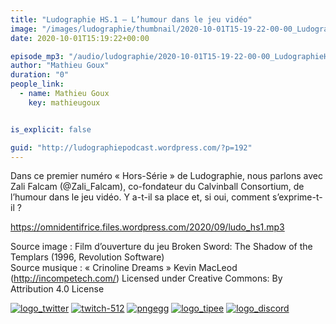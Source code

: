 ```yaml
---
title: "Ludographie HS.1 – L’humour dans le jeu vidéo"
image: "/images/ludographie/thumbnail/2020-10-01T15-19-22-00-00_LudographieHS1Lhumourdanslejeuvido.jpg"
date: 2020-10-01T15:19:22+00:00

episode_mp3: "/audio/ludographie/2020-10-01T15-19-22-00-00_LudographieHS1Lhumourdanslejeuvido.mp3"
author: "Mathieu Goux"
duration: "0"
people_link: 
  - name: Mathieu Goux
    key: mathieugoux


is_explicit: false

guid: "http://ludographiepodcast.wordpress.com/?p=192"
---
```


<PodcastHeader/>

<!-- ECRIRE LA DESCRIPTION DE L'EPISODE SOUS CETTE LIGNE -->
<p>Dans ce premier numéro «&nbsp;Hors-Série&nbsp;» de Ludographie, nous parlons avec Zali Falcam (@Zali_Falcam), co-fondateur du Calvinball Consortium, de l’humour dans le jeu vidéo. Y a-t-il sa place et, si oui, comment s’exprime-t-il ?</p>
<p></p>
<p><a href="https://omnidentifrice.files.wordpress.com/2020/09/ludo_hs1.mp3" rel="nofollow">https://omnidentifrice.files.wordpress.com/2020/09/ludo_hs1.mp3</a></p>
 
<p>Source image : Film d’ouverture du jeu&nbsp;Broken Sword: The Shadow of the Templars (1996, Revolution Software)<br>
Source musique : «&nbsp;Crinoline Dreams&nbsp;» Kevin MacLeod (<a title="http://incompetech.com/" href="http://incompetech.com/" rel="nofollow">http://incompetech.com/</a>) Licensed under Creative Commons: By Attribution 4.0 License</p>


<tr>
<td><a href="https://twitter.com/Gouximan" rel="nofollow"><img src="/resources/ludographie/2020-10-01T15-19-22-00-00_LudographieHS1Lhumourdanslejeuvido/logo_twitter-1.png" alt="logo_twitter"></a></td>
<td><a href="https://www.twitch.tv/mathieugoux" rel="nofollow"><img src="/resources/ludographie/2020-10-01T15-19-22-00-00_LudographieHS1Lhumourdanslejeuvido/twitch-512-1.png" alt="twitch-512"></a></td>
<td><a href="https://www.youtube.com/user/MattTheFatalifieur/videos" rel="nofollow"><img src="/resources/ludographie/2020-10-01T15-19-22-00-00_LudographieHS1Lhumourdanslejeuvido/pngegg.png" alt="pngegg"></a></td>
<td><a href="http://fr.tipeee.com/calvinball" rel="nofollow"><img src="/resources/ludographie/2020-10-01T15-19-22-00-00_LudographieHS1Lhumourdanslejeuvido/logo_tipee-1.png" alt="logo_tipee"></a></td>
<td><a href="https://discord.com/invite/4RnA9v7" rel="nofollow"><img src="/resources/ludographie/2020-10-01T15-19-22-00-00_LudographieHS1Lhumourdanslejeuvido/logo_discord-1.png" alt="logo_discord"></a></td>
</tr>




